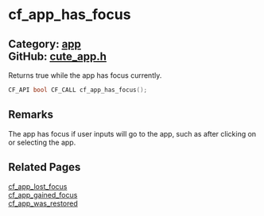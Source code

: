 [](../header.md ':include')

# cf_app_has_focus

Category: [app](/api_reference?id=app)  
GitHub: [cute_app.h](https://github.com/RandyGaul/cute_framework/blob/master/include/cute_app.h)  
---

Returns true while the app has focus currently.

```cpp
CF_API bool CF_CALL cf_app_has_focus();
```

## Remarks

The app has focus if user inputs will go to the app, such as after clicking on or selecting the app.

## Related Pages

[cf_app_lost_focus](/app/cf_app_lost_focus.md)  
[cf_app_gained_focus](/app/cf_app_gained_focus.md)  
[cf_app_was_restored](/app/cf_app_was_restored.md)  
